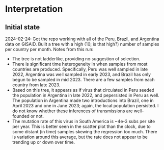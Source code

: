 # Interpretation

## Initial state
2024-02-24: Got the repo working with all of the Peru, Brazil, and Argentina data on GISAID. Built a tree with a high (10; is that high?) number of samples per country per month. Notes from this run:
- The tree is not ladderlike, providing no suggestion of selection.
- There is significant time heterogeneity in when samples from most countries are produced. Specifically, Peru was well sampled in late 2022, Argentina was well sampled in early 2023, and Brazil has only begun to be sampled in mid 2023. There are a few samples from each country from late 2023.
- Based on this tree, it appears as if virus that circulated in Peru seeded the population in Argentina in late 2022, and pepersisted in Peru as well. The population in Argentina made two introductions into Brazil, one in April 2023 and one in June 2023; again, the local population persisted. I do not know whether these inferences of transmissions are well-founded or not.
- The mutation rate of this virus in South America is ~4e-3 subs per site per year. This is better seen in the scatter plot than the clock, due to some distant (in time) samples skewing the regression too much. There is variation around this average, but the rate does not appear to be trending up or down over time.
